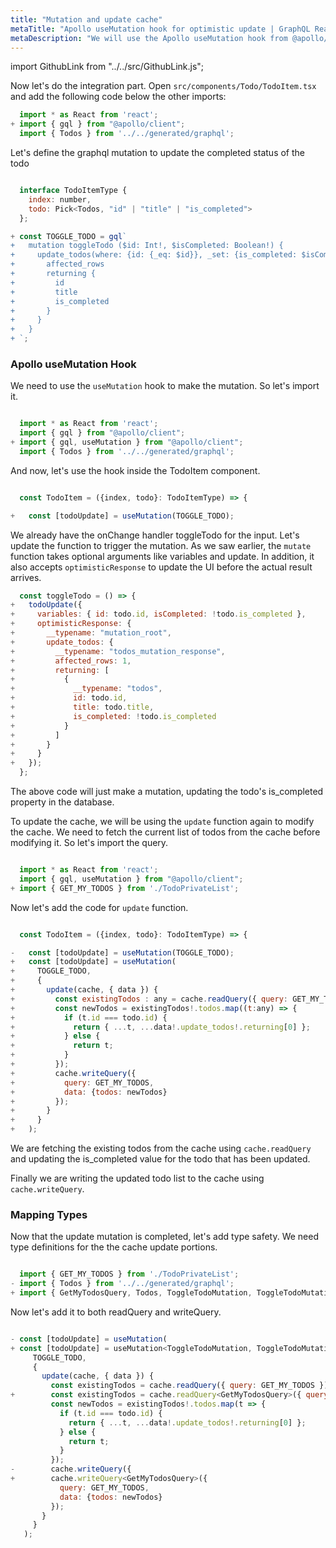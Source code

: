```yaml
---
title: "Mutation and update cache"
metaTitle: "Apollo useMutation hook for optimistic update | GraphQL React Apollo Typescript Tutorial"
metaDescription: "We will use the Apollo useMutation hook from @apollo/react-hooks as an example to modify existing data and update cache locally using readQuery and writeQuery and handle optimisticResponse"
---
```


import GithubLink from "../../src/GithubLink.js";

Now let's do the integration part. Open `src/components/Todo/TodoItem.tsx` and add the following code below the other imports:

```javascript
  import * as React from 'react';
+ import { gql } from "@apollo/client";
  import { Todos } from '../../generated/graphql';
```

Let's define the graphql mutation to update the completed status of the todo

<GithubLink link="https://github.com/hasura/learn-graphql/blob/master/tutorials/frontend/typescript-react-apollo/app-final/src/components/Todo/TodoItem.tsx" text="src/components/Todo/TodoItem.tsx" />

```javascript

  interface TodoItemType {
    index: number,
    todo: Pick<Todos, "id" | "title" | "is_completed">
  };

+ const TOGGLE_TODO = gql`
+   mutation toggleTodo ($id: Int!, $isCompleted: Boolean!) {
+     update_todos(where: {id: {_eq: $id}}, _set: {is_completed: $isCompleted}) {
+       affected_rows
+       returning {
+         id
+         title
+         is_completed
+       }
+     }
+   }
+ `;

```

### Apollo useMutation Hook

We need to use the `useMutation` hook to make the mutation. So let's import it.

```javascript

  import * as React from 'react';
  import { gql } from "@apollo/client";
+ import { gql, useMutation } from "@apollo/client";
  import { Todos } from '../../generated/graphql';

```

And now, let's use the hook inside the TodoItem component.

```javascript

  const TodoItem = ({index, todo}: TodoItemType) => {

+   const [todoUpdate] = useMutation(TOGGLE_TODO);

```

We already have the onChange handler toggleTodo for the input. Let's update the function to trigger the mutation. As we saw earlier, the `mutate` function takes optional arguments like variables and update. In addition, it also accepts `optimisticResponse` to update the UI before the actual result arrives.

```javascript
  const toggleTodo = () => {
+   todoUpdate({
+     variables: { id: todo.id, isCompleted: !todo.is_completed },
+     optimisticResponse: {
+       __typename: "mutation_root",
+       update_todos: {
+         __typename: "todos_mutation_response",
+         affected_rows: 1,
+         returning: [
+           {
+             __typename: "todos",
+             id: todo.id,
+             title: todo.title,
+             is_completed: !todo.is_completed
+           }
+         ]
+       }
+     }
+   });
  };
```

The above code will just make a mutation, updating the todo's is_completed property in the database.

To update the cache, we will be using the `update` function again to modify the cache. We need to fetch the current list of todos from the cache before modifying it. So let's import the query.

```javascript

  import * as React from 'react';
  import { gql, useMutation } from "@apollo/client";
+ import { GET_MY_TODOS } from './TodoPrivateList';

```

Now let's add the code for `update` function.

```javascript

  const TodoItem = ({index, todo}: TodoItemType) => {

-   const [todoUpdate] = useMutation(TOGGLE_TODO);
+   const [todoUpdate] = useMutation(
+     TOGGLE_TODO,
+     {
+       update(cache, { data }) {
+         const existingTodos : any = cache.readQuery({ query: GET_MY_TODOS });
+         const newTodos = existingTodos!.todos.map((t:any) => {
+           if (t.id === todo.id) {
+             return { ...t, ...data!.update_todos!.returning[0] };
+           } else {
+             return t;
+           }
+         });
+         cache.writeQuery({
+           query: GET_MY_TODOS,
+           data: {todos: newTodos}
+         });
+       }
+     }
+   );

```

We are fetching the existing todos from the cache using `cache.readQuery` and updating the is_completed value for the todo that has been updated.

Finally we are writing the updated todo list to the cache using `cache.writeQuery`.

### Mapping Types

Now that the update mutation is completed, let's add type safety. We need type definitions for the the cache update portions.

```javascript

  import { GET_MY_TODOS } from './TodoPrivateList';
- import { Todos } from '../../generated/graphql';
+ import { GetMyTodosQuery, Todos, ToggleTodoMutation, ToggleTodoMutationVariables } from '../../generated/graphql';

```

Now let's add it to both readQuery and writeQuery.

```javascript

- const [todoUpdate] = useMutation(
+ const [todoUpdate] = useMutation<ToggleTodoMutation, ToggleTodoMutationVariables>(
     TOGGLE_TODO,
     {
       update(cache, { data }) {
         const existingTodos = cache.readQuery({ query: GET_MY_TODOS });
+        const existingTodos = cache.readQuery<GetMyTodosQuery>({ query: GET_MY_TODOS });
         const newTodos = existingTodos!.todos.map(t => {
           if (t.id === todo.id) {
             return { ...t, ...data!.update_todos!.returning[0] };
           } else {
             return t;
           }
         });
-        cache.writeQuery({
+        cache.writeQuery<GetMyTodosQuery>({
           query: GET_MY_TODOS,
           data: {todos: newTodos}
         });
       }
     }
   );
```
